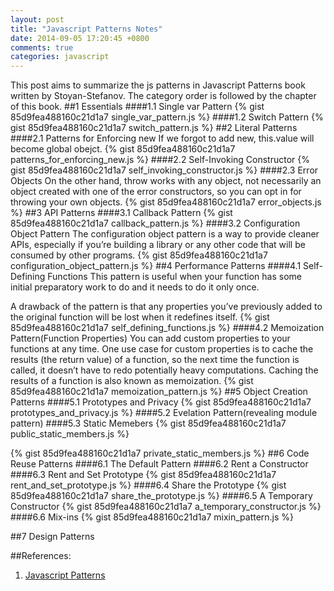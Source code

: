 ```yaml
---
layout: post
title: "Javascript Patterns Notes"
date: 2014-09-05 17:20:45 +0800
comments: true
categories: javascript
---
```

This post aims to summarize the js patterns in Javascript Patterns book written by Stoyan-Stefanov. The category order is followed by the chapter of this book.
##1 Essentials
####1.1 Single var Pattern
{% gist 85d9fea488160c21d1a7 single_var_pattern.js %}
####1.2 Switch Pattern
{% gist 85d9fea488160c21d1a7 switch_pattern.js %}
##2 Literal Patterns
####2.1 Patterns for Enforcing new
If we forgot to add new, this.value will become global obejct.
{% gist 85d9fea488160c21d1a7 patterns_for_enforcing_new.js %}
####2.2 Self-Invoking Constructor
{% gist 85d9fea488160c21d1a7 self_invoking_constructor.js %}
####2.3 Error Objects
On the other hand, throw works with any object, not necessarily an object created with one of the error constructors, so you can opt in for throwing your own objects.
{% gist 85d9fea488160c21d1a7 error_objects.js %}
##3 API Patterns
####3.1 Callback Pattern
{% gist 85d9fea488160c21d1a7 callback_pattern.js %}
####3.2 Configuration Object Pattern
The configuration object pattern is a way to provide cleaner APIs, especially if you’re building a library or any other code that will be consumed by other programs.
{% gist 85d9fea488160c21d1a7 configuration_object_pattern.js %}
##4 Performance Patterns
####4.1 Self-Defining Functions
This pattern is useful when your function has some initial preparatory work to do and it needs to do it only once.

A drawback of the pattern is that any properties you’ve previously added to the original function will be lost when it redefines itself.
{% gist 85d9fea488160c21d1a7 self_defining_functions.js %}
####4.2 Memoization Pattern(Function Properties)
You can add custom properties to your functions at any time. One use case for custom properties is to cache the results (the return value) of a function, so the next time the function is called, it doesn’t have to redo potentially heavy computations. Caching the results of a function is also known as memoization.
{% gist 85d9fea488160c21d1a7 memoization_pattern.js %}
##5 Object Creation Patterns
####5.1 Prototypes and Privacy
{% gist 85d9fea488160c21d1a7 prototypes_and_privacy.js %}
####5.2 Evelation Pattern(revealing module pattern)
####5.3 Static Memebers
{% gist 85d9fea488160c21d1a7 public_static_members.js %}

{% gist 85d9fea488160c21d1a7 private_static_members.js %}
##6 Code Reuse Patterns
####6.1 The Default Pattern
####6.2 Rent a Constructor
####6.3 Rent and Set Prototype
{% gist 85d9fea488160c21d1a7 rent_and_set_prototype.js %}
####6.4 Share the Prototype
{% gist 85d9fea488160c21d1a7 share_the_prototype.js %}
####6.5 A Temporary Constructor
{% gist 85d9fea488160c21d1a7 a_temporary_constructor.js %}
####6.6 Mix-ins
{% gist 85d9fea488160c21d1a7 mixin_pattern.js %}

##7 Design Patterns

##References:
1. [Javascript Patterns](http://www.amazon.com/JavaScript-Patterns-Stoyan-Stefanov/dp/0596806752/ref=sr_1_1?ie=UTF8&qid=1410247009&sr=8-1)
